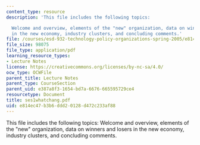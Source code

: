 ```yaml
---
content_type: resource
description: 'This file includes the following topics:

  Welcome and overview, elements of the "new" organization, data on winners and losers
  in the new economy, industry clusters, and concluding comments.'
file: /courses/esd-932-technology-policy-organizations-spring-2005/e814ec47b3b6ddd20128d472c233af88_ses1whatchang.pdf
file_size: 98075
file_type: application/pdf
learning_resource_types:
- Lecture Notes
license: https://creativecommons.org/licenses/by-nc-sa/4.0/
ocw_type: OCWFile
parent_title: Lecture Notes
parent_type: CourseSection
parent_uid: e387a8f3-1654-bd7a-6676-665595729ce4
resourcetype: Document
title: ses1whatchang.pdf
uid: e814ec47-b3b6-ddd2-0128-d472c233af88
---
```

This file includes the following topics:
Welcome and overview, elements of the "new" organization, data on winners and losers in the new economy, industry clusters, and concluding comments.